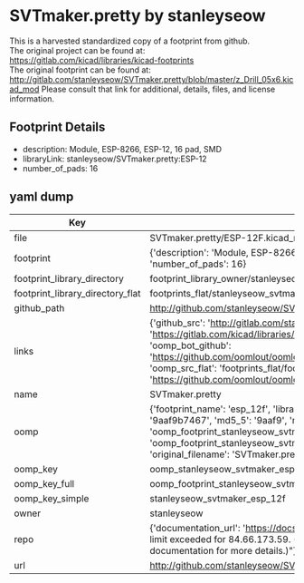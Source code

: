 # SVTmaker.pretty by stanleyseow  
This is a harvested standardized copy of a footprint from github.  
The original project can be found at:  
https://gitlab.com/kicad/libraries/kicad-footprints  
The original footprint can be found at:
http://gitlab.com/stanleyseow/SVTmaker.pretty/blob/master/z_Drill_05x6.kicad_mod
Please consult that link for additional, details, files, and license information.  
## Footprint Details
* description: Module, ESP-8266, ESP-12, 16 pad, SMD  
* libraryLink: stanleyseow/SVTmaker.pretty:ESP-12  
* number_of_pads: 16  
## yaml dump  
| Key | Value |  
| --- | --- |  
| file | SVTmaker.pretty/ESP-12F.kicad_mod |  
| footprint | {'description': 'Module, ESP-8266, ESP-12, 16 pad, SMD', 'libraryLink': 'stanleyseow/SVTmaker.pretty:ESP-12', 'number_of_pads': 16} |  
| footprint_library_directory | footprint_library_owner/stanleyseow_SVTmaker.pretty |  
| footprint_library_directory_flat | footprints_flat/stanleyseow_svtmaker_esp_12f/working |  
| github_path | http://github.com/stanleyseow/SVTmaker.pretty/blob/master/ESP-12F.kicad_mod |  
| links | {'github_src': 'http://gitlab.com/stanleyseow/SVTmaker.pretty/blob/master/z_Drill_05x6.kicad_mod', 'github_src_repo': 'https://gitlab.com/kicad/libraries/kicad-footprints', 'oomp_bot': 'footprints/stanleyseow_svtmaker_esp_12f/working', 'oomp_bot_github': 'https://github.com/oomlout/oomlout_oomp_footprint_bot/tree/main/footprints/stanleyseow_svtmaker_esp_12f/working', 'oomp_src_flat': 'footprints_flat/footprints_flat/stanleyseow_svtmaker_esp_12f/working', 'oomp_src_flat_github': 'https://github.com/oomlout/oomlout_oomp_footprint_src/tree/main/footprints_flat/stanleyseow_svtmaker_esp_12f/working'} |  
| name | SVTmaker.pretty |  
| oomp | {'footprint_name': 'esp_12f', 'library_name': 'svtmaker', 'md5': '9aaf9b7467542ef7981351e7af77fabd', 'md5_10': '9aaf9b7467', 'md5_5': '9aaf9', 'md5_6': '9aaf9b', 'oomp_key': 'oomp_stanleyseow_svtmaker_esp_12f', 'oomp_key_extra': 'oomp_footprint_stanleyseow_svtmaker_esp_12f', 'oomp_key_full': 'oomp_footprint_stanleyseow_svtmaker_esp_12f_9aaf9b', 'oomp_key_simple': 'stanleyseow_svtmaker_esp_12f', 'original_filename': 'SVTmaker.pretty/ESP-12F.kicad_mod', 'owner_name': 'stanleyseow'} |  
| oomp_key | oomp_stanleyseow_svtmaker_esp_12f |  
| oomp_key_full | oomp_footprint_stanleyseow_svtmaker_esp_12f |  
| oomp_key_simple | stanleyseow_svtmaker_esp_12f |  
| owner | stanleyseow |  
| repo | {'documentation_url': 'https://docs.github.com/rest/overview/resources-in-the-rest-api#rate-limiting', 'message': "API rate limit exceeded for 84.66.173.59. (But here's the good news: Authenticated requests get a higher rate limit. Check out the documentation for more details.)"} |  
| url | http://github.com/stanleyseow/SVTmaker.pretty |  

